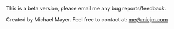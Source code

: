 This is a beta version, please email me any bug reports/feedback.

Created by Michael Mayer. Feel free to contact at: me@micjm.com